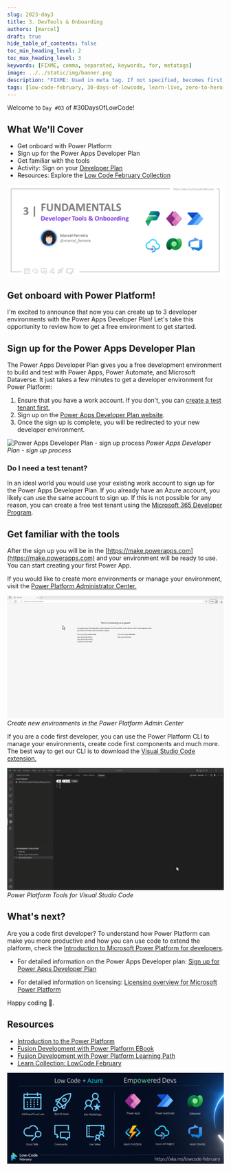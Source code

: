 ```yaml
---
slug: 2023-day3
title: 3. DevTools & Onboarding
authors: [marcel]
draft: true
hide_table_of_contents: false
toc_min_heading_level: 2
toc_max_heading_level: 3
keywords: [FIXME, comma, separated, keywords, for, metatags]
image: ../../static/img/banner.png
description: "FIXME: Used in meta tag. If not specified, becomes first line of Markdown" 
tags: [low-code-february, 30-days-of-lowcode, learn-live, zero-to-hero, ask-the-expert,fusion-teams, power-platform]
---
```


<head>
  <meta name="twitter:url" 
    content="https://microsoft.github.io/Low-Code/blog/slug-FIXME" />
  <meta name="twitter:title" 
    content="FIXME: Title Of Post" />
  <meta name="twitter:description" 
    content="FIXME: Post Description" />
  <meta name="twitter:image" 
    content="FIXME: Post Image" />
  <meta name="twitter:card" content="summary_large_image" />
  <meta name="twitter:creator" 
    content="@nitya" />
  <meta name="twitter:site" content="@AzureAdvocates" /> 
  <link rel="canonical" 
    href="https://microsoft.github.io/Low-Code/blog/slug-FIXME" />
</head>

Welcome to `Day #03` of #30DaysOfLowCode!


## What We'll Cover
 * Get onboard with Power Platform
 * Sign up for the Power Apps Developer Plan
 * Get familiar with the tools
 * Activity: Sign on your [Developer Plan](https://aka.ms/lowcode-february/devplan)
 * Resources: Explore the [Low Code February Collection](https://aka.ms/lowcode-february/collection)

<!-- FIXME: banner image -->
![blog03](./01%20-%20Feb3.png)


<!-- ************************************* -->
<!--  AUTHORS: ONLY UPDATE BELOW THIS LINE -->
<!-- ************************************* -->

## Get onboard with Power Platform!

I'm excited to announce that now you can create up to 3 developer environments with the Power Apps Developer Plan! Let's take this opportunity to review how to get a free environment to get started.

## Sign up for the Power Apps Developer Plan

The Power Apps Developer Plan gives you a free development environment to build and test with Power Apps, Power Automate, and Microsoft Dataverse.
It just takes a few minutes to get a developer environment for Power Platform:

1. Ensure that you have a work account. If you don't, you can [create a test tenant first.](#do-i-need-a-test-tenant)
2. Sign up on the [Power Apps Developer Plan website](https://aka.ms/lowcode-february/devplan).
3. Once the sign up is complete, you will be redirected to your new developer environment.

![Power Apps Developer Plan - sign up process](01%20-%20devplan%20signup.gif)
*Power Apps Developer Plan - sign up process*

### Do I need a test tenant?

In an ideal world you would use your existing work account to sign up for the Power Apps Developer Plan. If you already have an Azure account, you likely can use the same account to sign up. If this is not possible for any reason, you can create a free test tenant using the [Microsoft 365 Developer Program](https://learn.microsoft.com/power-platform/developer/create-developer-environment#how-to-create-a-test-tenant).

## Get familiar with the tools

After the sign up you will be in the [https://make.powerapps.com](https://make.powerapps.com) and your environment will be ready to use. You can start creating your first Power App.

If you would like to create more environments or manage your environment, visit the [Power Platform Administrator Center.](https://aka.ms/ppac)

![Create new environments in the Power Platform Admin Center](01%20-%20devplan%20PPAC.gif)
*Create new environments in the Power Platform Admin Center*

If you are a code first developer, you can use the Power Platform CLI to manage your environments, create code first components and much more. The best way to get our CLI is to download the [Visual Studio Code extension.](https://learn.microsoft.com/power-platform/developer/cli/introduction)

![Power Platform Tools for Visual Studio Code](01%20-%20devplan%20CLI.gif)
*Power Platform Tools for Visual Studio Code*

## What's next?

Are you a code first developer? To understand how Power Platform can make you more productive and how you can use code to extend the platform, check the [Introduction to Microsoft Power Platform for developers](https://learn.microsoft.com/power-platform/developer/get-started).

* For detailed information on the Power Apps Developer plan: [Sign up for Power Apps Developer Plan](https://learn.microsoft.com/power-apps/maker/developer-plan)

* For detailed information on licensing: [Licensing overview for Microsoft Power Platform](https://learn.microsoft.com/power-platform/admin/pricing-billing-skus)

Happy coding 🎉.

## Resources
* [Introduction to the Power Platform](https://learn.microsoft.com/training/modules/introduction-power-platform//?WT.mc_id=power-82212-apdunnam)
* [Fusion Development with Power Platform EBook](https://learn.microsoft.com/power-apps/guidance/fusion-dev-ebook/?WT.mc_id=power-82212-apdunnam)
* [Fusion Development with Power Platform Learning Path](https://learn.microsoft.com/training/paths/transform-business-applications-with-fusion-development/?WT.mc_id=power-82212-apdunnam)
* [Learn Collection: LowCode February](https://aka.ms/lowcode-february/collection)

![Campaign Banner](./../../../static/img/og/30-banner.png)